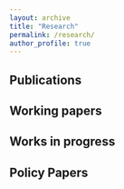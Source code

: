 ```yaml
---
layout: archive
title: "Research"
permalink: /research/
author_profile: true
---
```

## Publications

## Working papers

## Works in progress

## Policy Papers
